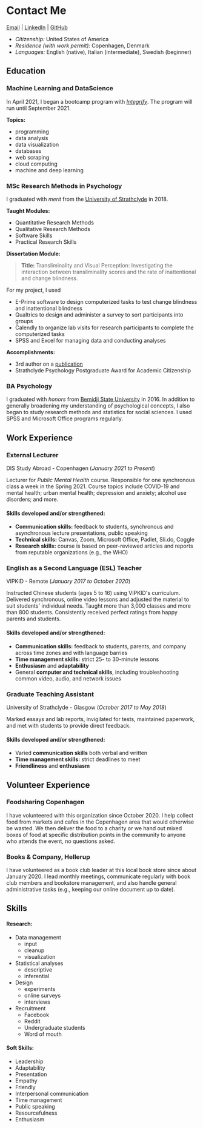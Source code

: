 # Contact Me
[Email](mailto:bethannchamber+gitcv@gmail.com)    |   [LinkedIn](linkedin.com/in/bethanyannc)    |   [GitHub](https://github.com/bethannchamber)

* *Citizenship:* United States of America
* *Residence (with work permit):* Copenhagen, Denmark
* *Languages:* English (native), Italian (intermediate), Swedish (beginner)

## Education

### **Machine Learning and DataScience** 
In April 2021, I began a bootcamp program with [*Integrify*](https://integrify.academy/international). The program will run until September 2021. 

**Topics:**
* programming
* data analysis
* data visualization
* databases
* web scraping
* cloud computing
* machine and deep learning

### **MSc Research Methods in Psychology** 
I graduated with *merit* from the [University of Strathclyde](https://www.strath.ac.uk/courses/postgraduatetaught/researchmethodsinpsychology/) in 2018. 

**Taught Modules:**
* Quantitative Research Methods
* Qualitative Research Methods
* Software Skills
* Practical Research Skills

**Dissertation Module:**
> **Title:** Transliminality and Visual Perception: Investigating the interaction between transliminality scores and the rate of inattentional and change blindness.

For my project, I used 
* E-Prime software to design computerized tasks to test change blindness and inattentional blindness 
* Qualtrics to design and administer a survey to sort participants into groups
* Calendly to organize lab visits for research participants to complete the computerized tasks
* SPSS and Excel for managing data and conducting analyses

**Accomplishments:**
* 3rd author on a [publication](doi.org/10.1002/acp.3608)
* Strathclyde Psychology Postgraduate Award for Academic Citizenship

### **BA Psychology**
I graduated with *honors* from [Bemidji State University](https://www.bemidjistate.edu/academics/departments/psychology/) in 2016. In addition to generally broadening my understanding of psychological concepts, I also began to study research methods and statistics for social sciences. I used SPSS and Microsoft Office programs regularly.


## Work Experience

### **External Lecturer**
DIS Study Abroad - Copenhagen (*January 2021 to Present*)

Lecturer for *Public Mental Health* course. Responsible for one synchronous class a week in the Spring 2021. Course topics include COVID-19 and mental health; urban mental health; depression and anxiety; alcohol use disorders; and more.

#### Skills developed and/or strengthened:
* **Communication skills:** feedback to students, synchronous and asynchronous lecture presentations, public speaking
* **Technical skills:** Canvas, Zoom, Microsoft Office, Padlet, Sli.do, Coggle
* **Research skills:** course is based on peer-reviewed articles and reports from reputable organizations (e.g., the WHO)

### **English as a Second Language (ESL) Teacher** 
VIPKID - Remote (*January 2017 to October 2020*)

Instructed Chinese students (ages 5 to 16) using VIPKID's curriculum. Delivered synchronous, online video lessons and adjusted the material to suit students' individual needs. Taught more than 3,000 classes and more than 800 students. Consistently received perfect ratings from happy parents and students.

#### Skills developed and/or strengthened:
* **Communication skills:** feedback to students, parents, and company across time zones and with language barries
* **Time management skills:** strict 25- to 30-minute lessons
* **Enthusiasm** and **adaptability**
* General **computer and technical skills**, including troubleshooting common video, audio, and network issues

### **Graduate Teaching Assistant**
University of Strathclyde - Glasgow (*October 2017 to May 2018*)

Marked essays and lab reports, invigilated for tests, maintained paperwork, and met with students to provide direct feedback.

#### Skills developed and/or strengthened:
* Varied **communication skills** both verbal and written
* **Time management skills:** strict deadlines to meet
* **Friendliness** and **enthusiasm**

## Volunteer Experience

### **Foodsharing Copenhagen**

I have volunteered with this organization since October 2020. I help collect food from markets and cafes in the Copenhagen area that would otherwise be wasted. We then deliver the food to a charity or we hand out mixed boxes of food at specific distribution points in the community to anyone who attends the event, no questions asked.

### **Books & Company, Hellerup**

I have volunteered as a book club leader at this local book store since about January 2020. I lead monthly meetings, communicate regularly with book club members and bookstore management, and also handle general administrative tasks (e.g., keeping our online document up to date).


## Skills


#### Research:

* Data management
  * input
  * cleanup
  * visualization
* Statistical analyses
  * descriptive
  * inferential
* Design
  * experiments
  * online surveys
  * interviews
* Recruitment
  * Facebook
  * Reddit
  * Undergraduate students
  * Word of mouth

#### Soft Skills:

* Leadership
* Adaptability
* Presentation
* Empathy
* Friendly
* Interpersonal communication
* Time management
* Public speaking
* Resourcefulness
* Enthusiasm
